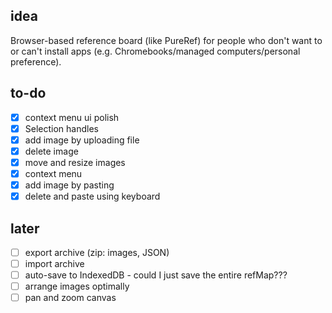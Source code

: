 ## idea

Browser-based reference board (like PureRef) for people who don't want to or can't install apps (e.g. Chromebooks/managed computers/personal preference).

## to-do

- [x] context menu ui polish
- [x] Selection handles
- [x] add image by uploading file
- [x] delete image
- [x] move and resize images
- [x] context menu
- [x] add image by pasting
- [x] delete and paste using keyboard

## later

- [ ] export archive (zip: images, JSON)
- [ ] import archive
- [ ] auto-save to IndexedDB - could I just save the entire refMap???
- [ ] arrange images optimally
- [ ] pan and zoom canvas
